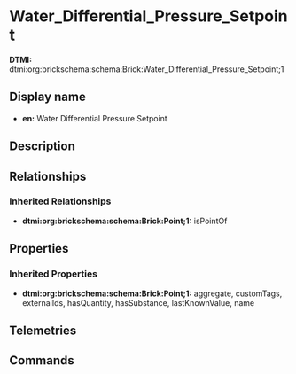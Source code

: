 # Water_Differential_Pressure_Setpoint
**DTMI:** dtmi:org:brickschema:schema:Brick:Water_Differential_Pressure_Setpoint;1
## Display name
- **en:** Water Differential Pressure Setpoint
## Description
## Relationships
### Inherited Relationships
* **dtmi:org:brickschema:schema:Brick:Point;1:** isPointOf
## Properties
### Inherited Properties
* **dtmi:org:brickschema:schema:Brick:Point;1:** aggregate, customTags, externalIds, hasQuantity, hasSubstance, lastKnownValue, name
## Telemetries
## Commands
